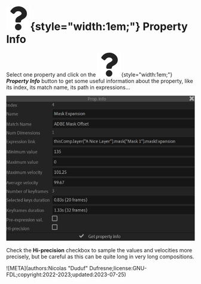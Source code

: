 # ![](../../../img/duik/icons/help.svg){style="width:1em;"} Property Info

Select one property and click on the ![](../../../img/duik/icons/help.svg){style="width:1em;"} ***Property Info*** button to get some useful information about the property, like its index, its match name, its path in expressions…

![](../../../img/duik/constraints/propinfo.png)

Check the **Hi-precision** checkbox to sample the values and velocities more precisely, but be careful as this can be quite long in very long compositions.

![META](authors:Nicolas "Duduf" Dufresne;license:GNU-FDL;copyright:2022-2023;updated:2023-07-25)
